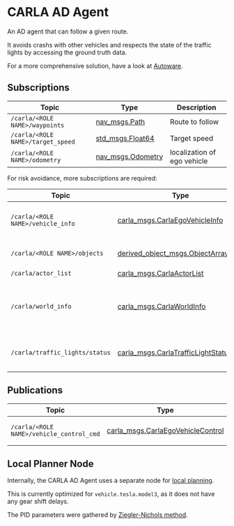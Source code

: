 # CARLA AD Agent

An AD agent that can follow a given route.

It avoids crashs with other vehicles and respects the state of the traffic lights by accessing the ground truth data.

For a more comprehensive solution, have a look at [Autoware](https://www.autoware.ai/).

## Subscriptions
| Topic                              | Type                | Description                 |
| ---------------------------------- | ------------------- | --------------------------- |
| `/carla/<ROLE NAME>/waypoints` | [nav_msgs.Path](http://docs.ros.org/api/nav_msgs/html/msg/Path.html) | Route to follow |
| `/carla/<ROLE NAME>/target_speed` | [std_msgs.Float64](http://docs.ros.org/api/std_msgs/html/msg/Float64.html) | Target speed |
| `/carla/<ROLE NAME>/odometry` | [nav_msgs.Odometry](http://docs.ros.org/en/api/nav_msgs/html/msg/Odometry.html) | localization of ego vehicle |

For risk avoidance, more subscriptions are required:

| Topic                              | Type                | Description                 |
| ---------------------------------- | ------------------- | --------------------------- |
| `/carla/<ROLE NAME>/vehicle_info` | [carla_msgs.CarlaEgoVehicleInfo](https://github.com/carla-simulator/ros-carla-msgs/tree/master/msg/CarlaEgoVehicleInfo.msg) |  Identify the carla actor id of the ego vehicle |
| `/carla/<ROLE NAME>/objects` | [derived_object_msgs.ObjectArray](http://docs.ros.org/api/derived_object_msgs/html/msg/ObjectArray.html) | Information about other actors |
| `/carla/actor_list` | [carla_msgs.CarlaActorList](https://github.com/carla-simulator/ros-carla-msgs/tree/master/msg/CarlaActorList.msg) | Actor list |
| `/carla/world_info` | [carla_msgs.CarlaWorldInfo](https://github.com/carla-simulator/ros-carla-msgs/tree/master/msg/CarlaWorldInfo.msg) | Selects mode for traffic lights (US- or Europe-style) |
| `/carla/traffic_lights/status` | [carla_msgs.CarlaTrafficLightStatusList](https://github.com/carla-simulator/ros-carla-msgs/tree/master/msg/CarlaTrafficLightStatusList.msg) | Get the current state of the traffic lights |

## Publications

| Topic                              | Type                | Description                 |
| ---------------------------------- | ------------------- | --------------------------- |
| `/carla/<ROLE NAME>/vehicle_control_cmd` | [carla_msgs.CarlaEgoVehicleControl](https://github.com/carla-simulator/ros-carla-msgs/tree/master/msg/CarlaEgoVehicleControl.msg) | Vehicle control command |



## Local Planner Node

Internally, the CARLA AD Agent uses a separate node for [local planning](src/carla_ad_agent/local_planner.py).

This is currently optimized for `vehicle.tesla.model3`, as it does not have any gear shift delays.

The PID parameters were gathered by [Ziegler-Nichols method](https://en.wikipedia.org/wiki/Ziegler%E2%80%93Nichols_method).

